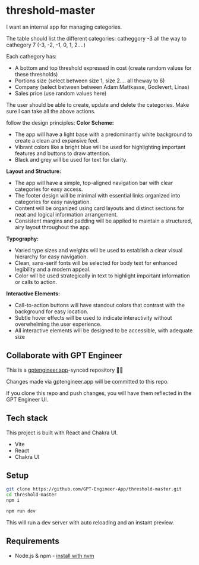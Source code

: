 # threshold-master

I want an internal app for managing categories. 

The table should list the different categories: catheggory -3 all the way to cathegory 7 (-3, -2, -1, 0, 1, 2....)

Each cathegory has: 
- A bottom and top  threshold expressed in cost (create random values for these thresholds)
- Portions size (select between size 1, size 2.... all theway to 6) 
- Company (select between between Adam Mattkasse, Godlevert, Linas)
- Sales price (use random values here)

The user should be able to create, update and delete the categories. Make sure I can take all the above actions. 

follow the  design principles:
**Color Scheme:**
- The app will have a light base with a predominantly white background to create a clean and expansive feel.
- Vibrant colors like a bright blue will be used for highlighting important features and buttons to draw attention.
- Black and grey will be used for text for clarity.

**Layout and Structure:**
- The app will have a simple, top-aligned navigation bar with clear categories for easy access.
- The footer design will be minimal with essential links organized into categories for easy navigation.
- Content will be organized using card layouts and distinct sections for neat and logical information arrangement.
- Consistent margins and padding will be applied to maintain a structured, airy layout throughout the app.

**Typography:**
- Varied type sizes and weights will be used to establish a clear visual hierarchy for easy navigation.
- Clean, sans-serif fonts will be selected for body text for enhanced legibility and a modern appeal.
- Color will be used strategically in text to highlight important information or calls to action.

**Interactive Elements:**
- Call-to-action buttons will have standout colors that contrast with the background for easy location.
- Subtle hover effects will be used to indicate interactivity without overwhelming the user experience.
- All interactive elements will be designed to be accessible, with adequate size

## Collaborate with GPT Engineer

This is a [gptengineer.app](https://gptengineer.app)-synced repository 🌟🤖

Changes made via gptengineer.app will be committed to this repo.

If you clone this repo and push changes, you will have them reflected in the GPT Engineer UI.

## Tech stack

This project is built with React and Chakra UI.

- Vite
- React
- Chakra UI

## Setup

```sh
git clone https://github.com/GPT-Engineer-App/threshold-master.git
cd threshold-master
npm i
```

```sh
npm run dev
```

This will run a dev server with auto reloading and an instant preview.

## Requirements

- Node.js & npm - [install with nvm](https://github.com/nvm-sh/nvm#installing-and-updating)
